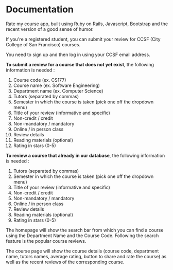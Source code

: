 # Documentation

Rate my course app, built using Ruby on Rails, Javascript, Bootstrap and the recent version of a good sense of humor.

If you're a registered student, you can submit your review for CCSF (City College of San Francisco) courses.

You need to sign up and then log in using your CCSF email address.

<b>To submit a review for a course that does not yet exist</b>, the following information is needed :

1. Course code (ex. CS177)
2. Course name (ex. Software Engineering)
3. Department name (ex. Computer Science)
4. Tutors (separated by commas)
5. Semester in which the course is taken (pick one off the dropdown menu)
6. Title of your review (informative and specific)
7. Non-credit / credit
8. Non-mandatory / mandatory
9. Online / in person class
10. Review details
11. Reading materials (optional)
12. Rating in stars (0-5)

<b>To review a course that already in our database</b>, the following information is needed :
1. Tutors (separated by commas)
2. Semester in which the course is taken (pick one off the dropdown menu)
3. Title of your review (informative and specific)
4. Non-credit / credit
5. Non-mandatory / mandatory
6. Online / in person class
7. Review details
8. Reading materials (optional)
9. Rating in stars (0-5)

The homepage will show the search bar from which you can find a course using the Department Name and the Course Code. Following the search feature is the popular course reviews.

The course page will show the course details (course code, department name, tutors names, average rating, button to share and rate the course) as well as the recent reviews of the corresponding course.
